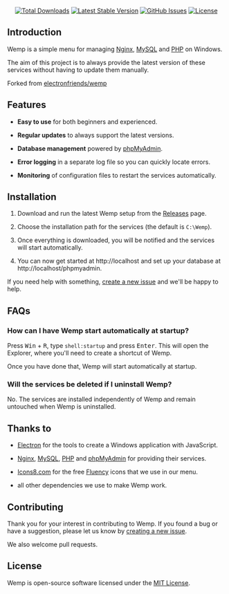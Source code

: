 <p align="center">
<a href="https://github.com/flyinghail/wemp/releases"><img src="https://img.shields.io/github/downloads/flyinghail/wemp/total.svg?style=flat-square" alt="Total Downloads"></a>
<a href="https://github.com/flyinghail/wemp/releases/latest"><img src="https://img.shields.io/github/v/release/flyinghail/wemp.svg?style=flat-square" alt="Latest Stable Version"></a>
<a href="https://github.com/flyinghail/wemp/issues"><img src="https://img.shields.io/github/issues/flyinghail/wemp.svg?style=flat-square" alt="GitHub Issues"></a>
<a href="LICENSE"><img src="https://img.shields.io/github/license/flyinghail/wemp.svg?style=flat-square" alt="License"></a>
</p>

## Introduction

Wemp is a simple menu for managing [Nginx](https://nginx.org), [MySQL](https://mysql.com) and [PHP](https://php.net) on Windows.

The aim of this project is to always provide the latest version of these services without having to update them manually.

Forked from [electronfriends/wemp](https://github.com/electronfriends/wemp)

## Features

- **Easy to use** for both beginners and experienced.

- **Regular updates** to always support the latest versions.

- **Database management** powered by [phpMyAdmin](https://www.phpmyadmin.net).

- **Error logging** in a separate log file so you can quickly locate errors.

- **Monitoring** of configuration files to restart the services automatically.

## Installation

1. Download and run the latest Wemp setup from the [Releases](https://github.com/flyinghail/wemp/releases/latest) page.

2. Choose the installation path for the services (the default is `C:\Wemp`).

3. Once everything is downloaded, you will be notified and the services will start automatically.

4. You can now get started at http://localhost and set up your database at http://localhost/phpmyadmin.

If you need help with something, [create a new issue](https://github.com/flyinghail/wemp/issues/new) and we'll be happy to help.

## FAQs

### How can I have Wemp start automatically at startup?

Press <kbd>Win</kbd> + <kbd>R</kbd>, type `shell:startup` and press <kbd>Enter</kbd>. This will open the Explorer, where you'll need to create a shortcut of Wemp.

Once you have done that, Wemp will start automatically at startup.

### Will the services be deleted if I uninstall Wemp?

No. The services are installed independently of Wemp and remain untouched when Wemp is uninstalled.

## Thanks to

- [Electron](https://www.electronjs.org) for the tools to create a Windows application with JavaScript.

- [Nginx](https://nginx.org), [MySQL](https://mysql.com), [PHP](https://php.net) and [phpMyAdmin](https://www.phpmyadmin.net) for providing their services.

- [Icons8.com](https://icons8.com) for the free [Fluency](https://icons8.com/icon/set/logs/fluency) icons that we use in our menu.

- all other dependencies we use to make Wemp work.

## Contributing

Thank you for your interest in contributing to Wemp. If you found a bug or have a suggestion, please let us know by [creating a new issue](https://github.com/flyinghail/wemp/issues/new).

We also welcome pull requests.

## License

Wemp is open-source software licensed under the [MIT License](LICENSE).
